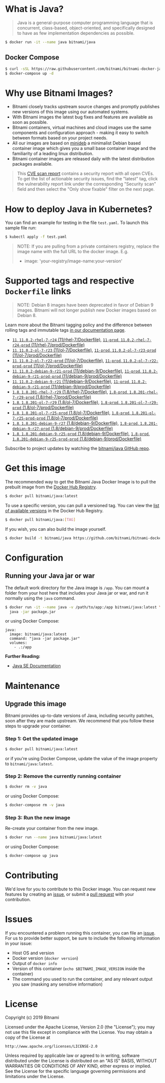# What is Java?

> Java is a general-purpose computer programming language that is concurrent, class-based, object-oriented, and specifically designed to have as few implementation dependencies as possible.

```bash
$ docker run -it --name java bitnami/java
```

## Docker Compose

```bash
$ curl -sSL https://raw.githubusercontent.com/bitnami/bitnami-docker-java/master/docker-compose.yml > docker-compose.yml
$ docker-compose up -d
```

# Why use Bitnami Images?

* Bitnami closely tracks upstream source changes and promptly publishes new versions of this image using our automated systems.
* With Bitnami images the latest bug fixes and features are available as soon as possible.
* Bitnami containers, virtual machines and cloud images use the same components and configuration approach - making it easy to switch between formats based on your project needs.
* All our images are based on [minideb](https://github.com/bitnami/minideb) a minimalist Debian based container image which gives you a small base container image and the familiarity of a leading linux distribution.
* Bitnami container images are released daily with the latest distribution packages available.


> This [CVE scan report](https://quay.io/repository/bitnami/java?tab=tags) contains a security report with all open CVEs. To get the list of actionable security issues, find the "latest" tag, click the vulnerability report link under the corresponding "Security scan" field and then select the "Only show fixable" filter on the next page.

# How to deploy Java in Kubernetes?

You can find an example for testing in the file `test.yaml`. To launch this sample file run:

```bash
$ kubectl apply -f test.yaml
```

> NOTE: If you are pulling from a private containers registry, replace the image name with the full URL to the docker image. E.g.
>
> - image: 'your-registry/image-name:your-version'

# Supported tags and respective `Dockerfile` links

> NOTE: Debian 8 images have been deprecated in favor of Debian 9 images. Bitnami will not longer publish new Docker images based on Debian 8.

Learn more about the Bitnami tagging policy and the difference between rolling tags and immutable tags [in our documentation page](https://docs.bitnami.com/containers/how-to/understand-rolling-tags-containers/).


- [`11`, `11.0.2-rhel-7-r24` (11/rhel-7/Dockerfile)](https://github.com/bitnami/bitnami-docker-java/blob/11.0.2-rhel-7-r24/11/rhel-7/Dockerfile), [`11-prod`, `11.0.2-rhel-7-r24-prod` (11/rhel-7/prod/Dockerfile)](https://github.com/bitnami/bitnami-docker-java/blob/11.0.2-rhel-7-r24/11/rhel-7/prod/Dockerfile)
- [`11`, `11.0.2-ol-7-r23` (11/ol-7/Dockerfile)](https://github.com/bitnami/bitnami-docker-java/blob/11.0.2-ol-7-r23/11/ol-7/Dockerfile), [`11-prod`, `11.0.2-ol-7-r23-prod` (11/ol-7/prod/Dockerfile)](https://github.com/bitnami/bitnami-docker-java/blob/11.0.2-ol-7-r23/11/ol-7/prod/Dockerfile)
- [`11`, `11.0.2-ol-7-r22-prod` (11/ol-7/Dockerfile)](https://github.com/bitnami/bitnami-docker-java/blob/11.0.2-ol-7-r22-prod/11/ol-7/Dockerfile), [`11-prod`, `11.0.2-ol-7-r22-prod-prod` (11/ol-7/prod/Dockerfile)](https://github.com/bitnami/bitnami-docker-java/blob/11.0.2-ol-7-r22-prod/11/ol-7/prod/Dockerfile)
- [`11`, `11.0.2-debian-9-r21-prod` (11/debian-9/Dockerfile)](https://github.com/bitnami/bitnami-docker-java/blob/11.0.2-debian-9-r21-prod/11/debian-9/Dockerfile), [`11-prod`, `11.0.2-debian-9-r21-prod-prod` (11/debian-9/prod/Dockerfile)](https://github.com/bitnami/bitnami-docker-java/blob/11.0.2-debian-9-r21-prod/11/debian-9/prod/Dockerfile)
- [`11`, `11.0.2-debian-9-r21` (11/debian-9/Dockerfile)](https://github.com/bitnami/bitnami-docker-java/blob/11.0.2-debian-9-r21/11/debian-9/Dockerfile), [`11-prod`, `11.0.2-debian-9-r21-prod` (11/debian-9/prod/Dockerfile)](https://github.com/bitnami/bitnami-docker-java/blob/11.0.2-debian-9-r21/11/debian-9/prod/Dockerfile)
- [`1.8`, `1.8.201-rhel-7-r29` (1.8/rhel-7/Dockerfile)](https://github.com/bitnami/bitnami-docker-java/blob/1.8.201-rhel-7-r29/1.8/rhel-7/Dockerfile), [`1.8-prod`, `1.8.201-rhel-7-r29-prod` (1.8/rhel-7/prod/Dockerfile)](https://github.com/bitnami/bitnami-docker-java/blob/1.8.201-rhel-7-r29/1.8/rhel-7/prod/Dockerfile)
- [`1.8`, `1.8.201-ol-7-r29` (1.8/ol-7/Dockerfile)](https://github.com/bitnami/bitnami-docker-java/blob/1.8.201-ol-7-r29/1.8/ol-7/Dockerfile), [`1.8-prod`, `1.8.201-ol-7-r29-prod` (1.8/ol-7/prod/Dockerfile)](https://github.com/bitnami/bitnami-docker-java/blob/1.8.201-ol-7-r29/1.8/ol-7/prod/Dockerfile)
- [`1.8`, `1.8.201-ol-7-r25-prod` (1.8/ol-7/Dockerfile)](https://github.com/bitnami/bitnami-docker-java/blob/1.8.201-ol-7-r25-prod/1.8/ol-7/Dockerfile), [`1.8-prod`, `1.8.201-ol-7-r25-prod-prod` (1.8/ol-7/prod/Dockerfile)](https://github.com/bitnami/bitnami-docker-java/blob/1.8.201-ol-7-r25-prod/1.8/ol-7/prod/Dockerfile)
- [`1.8`, `1.8.201-debian-9-r27` (1.8/debian-9/Dockerfile)](https://github.com/bitnami/bitnami-docker-java/blob/1.8.201-debian-9-r27/1.8/debian-9/Dockerfile), [`1.8-prod`, `1.8.201-debian-9-r27-prod` (1.8/debian-9/prod/Dockerfile)](https://github.com/bitnami/bitnami-docker-java/blob/1.8.201-debian-9-r27/1.8/debian-9/prod/Dockerfile)
- [`1.8`, `1.8.201-debian-9-r25-prod` (1.8/debian-9/Dockerfile)](https://github.com/bitnami/bitnami-docker-java/blob/1.8.201-debian-9-r25-prod/1.8/debian-9/Dockerfile), [`1.8-prod`, `1.8.201-debian-9-r25-prod-prod` (1.8/debian-9/prod/Dockerfile)](https://github.com/bitnami/bitnami-docker-java/blob/1.8.201-debian-9-r25-prod/1.8/debian-9/prod/Dockerfile)

Subscribe to project updates by watching the [bitnami/java GitHub repo](https://github.com/bitnami/bitnami-docker-java).

# Get this image

The recommended way to get the Bitnami Java Docker Image is to pull the prebuilt image from the [Docker Hub Registry](https://hub.docker.com/r/bitnami/java).

```bash
$ docker pull bitnami/java:latest
```

To use a specific version, you can pull a versioned tag. You can view the [list of available versions](https://hub.docker.com/r/bitnami/java/tags/) in the Docker Hub Registry.

```bash
$ docker pull bitnami/java:[TAG]
```

If you wish, you can also build the image yourself.

```bash
$ docker build -t bitnami/java https://github.com/bitnami/bitnami-docker-java.git
```

# Configuration

## Running your Java jar or war

The default work directory for the Java image is `/app`. You can mount a folder from your host here that includes your Java jar or war, and run it normally using the `java` command.

```bash
$ docker run -it --name java -v /path/to/app:/app bitnami/java:latest \
  java -jar package.jar
```

or using Docker Compose:

```
java:
  image: bitnami/java:latest
  command: "java -jar package.jar"
  volumes:
    - .:/app
```

**Further Reading:**

  - [Java SE Documentation](https://docs.oracle.com/javase/8/docs/api/)

# Maintenance

## Upgrade this image

Bitnami provides up-to-date versions of Java, including security patches, soon after they are made upstream. We recommend that you follow these steps to upgrade your container.

### Step 1: Get the updated image

```bash
$ docker pull bitnami/java:latest
```

or if you're using Docker Compose, update the value of the image property to `bitnami/java:latest`.

### Step 2: Remove the currently running container

```bash
$ docker rm -v java
```

or using Docker Compose:

```bash
$ docker-compose rm -v java
```

### Step 3: Run the new image

Re-create your container from the new image.

```bash
$ docker run --name java bitnami/java:latest
```

or using Docker Compose:

```bash
$ docker-compose up java
```

# Contributing

We'd love for you to contribute to this Docker image. You can request new features by creating an [issue](https://github.com/bitnami/bitnami-docker-java/issues), or submit a [pull request](https://github.com/bitnami/bitnami-docker-java/pulls) with your contribution.

# Issues

If you encountered a problem running this container, you can file an [issue](https://github.com/bitnami/bitnami-docker-java/issues). For us to provide better support, be sure to include the following information in your issue:

- Host OS and version
- Docker version (`docker version`)
- Output of `docker info`
- Version of this container (`echo $BITNAMI_IMAGE_VERSION` inside the container)
- The command you used to run the container, and any relevant output you saw (masking any sensitive
information)

# License

Copyright (c) 2019 Bitnami

Licensed under the Apache License, Version 2.0 (the "License");
you may not use this file except in compliance with the License.
You may obtain a copy of the License at

    http://www.apache.org/licenses/LICENSE-2.0

Unless required by applicable law or agreed to in writing, software
distributed under the License is distributed on an "AS IS" BASIS,
WITHOUT WARRANTIES OR CONDITIONS OF ANY KIND, either express or implied.
See the License for the specific language governing permissions and
limitations under the License.
